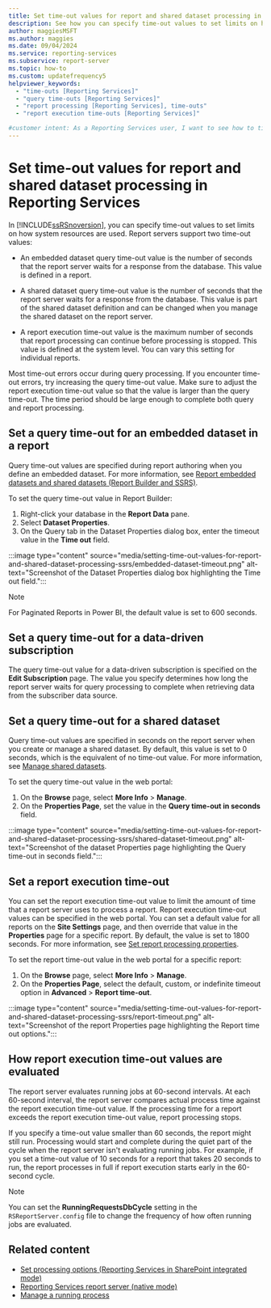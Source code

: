 ```yaml
---
title: Set time-out values for report and shared dataset processing in Reporting Services
description: See how you can specify time-out values to set limits on how system resources are used in your report server.
author: maggiesMSFT
ms.author: maggies
ms.date: 09/04/2024
ms.service: reporting-services
ms.subservice: report-server
ms.topic: how-to
ms.custom: updatefrequency5
helpviewer_keywords:
  - "time-outs [Reporting Services]"
  - "query time-outs [Reporting Services]"
  - "report processing [Reporting Services], time-outs"
  - "report execution time-outs [Reporting Services]"

#customer intent: As a Reporting Services user, I want to see how to time-out values on my report server so that I can set limits on how much system resources are used.
---
```

# Set time-out values for report and shared dataset processing in Reporting Services

In [!INCLUDE[ssRSnoversion](../../includes/ssrsnoversion-md.md)], you can specify time-out values to set limits on how system resources are used. Report servers support two time-out values:  
  
- An embedded dataset query time-out value is the number of seconds that the report server waits for a response from the database. This value is defined in a report.  
  
- A shared dataset query time-out value is the number of seconds that the report server waits for a response from the database. This value is part of the shared dataset definition and can be changed when you manage the shared dataset on the report server.  
  
- A report execution time-out value is the maximum number of seconds that report processing can continue before processing is stopped. This value is defined at the system level. You can vary this setting for individual reports.  
  
Most time-out errors occur during query processing. If you encounter time-out errors, try increasing the query time-out value. Make sure to adjust the report execution time-out value so that the value is larger than the query time-out. The time period should be large enough to complete both query and report processing.  
  
## Set a query time-out for an embedded dataset in a report  

Query time-out values are specified during report authoring when you define an embedded dataset. For more information, see [Report embedded datasets and shared datasets &#40;Report Builder and SSRS&#41;](../../reporting-services/report-data/report-embedded-datasets-and-shared-datasets-report-builder-and-ssrs.md).

To set the query time-out value in Report Builder:

1. Right-click your database in the **Report Data** pane.
1. Select **Dataset Properties**.
1. On the Query tab in the Dataset Properties dialog box, enter the timeout value in the **Time out** field.

:::image type="content" source="media/setting-time-out-values-for-report-and-shared-dataset-processing-ssrs/embedded-dataset-timeout.png" alt-text="Screenshot of the Dataset Properties dialog box highlighting the Time out field.":::

> [!NOTE]  
> For Paginated Reports in Power BI, the default value is set to 600 seconds.

## Set a query time-out for a data-driven subscription

The query time-out value for a data-driven subscription is specified on the **Edit Subscription** page. The value you specify determines how long the report server waits for query processing to complete when retrieving data from the subscriber data source.  
  
## Set a query time-out for a shared dataset  

Query time-out values are specified in seconds on the report server when you create or manage a shared dataset. By default, this value is set to 0 seconds, which is the equivalent of no time-out value. For more information, see [Manage shared datasets](../../reporting-services/report-data/manage-shared-datasets.md).

To set the query time-out value in the web portal:

1. On the **Browse** page, select **More Info** > **Manage**.
1. On the **Properties Page**, set the value in the **Query time-out in seconds** field.

:::image type="content" source="media/setting-time-out-values-for-report-and-shared-dataset-processing-ssrs/shared-dataset-timeout.png" alt-text="Screenshot of the dataset Properties page highlighting the Query time-out in seconds field.":::
  
## Set a report execution time-out  

You can set the report execution time-out value to limit the amount of time that a report server uses to process a report. Report execution time-out values can be specified in the web portal. You can set a default value for all reports on the **Site Settings** page, and then override that value in the **Properties** page for a specific report. By default, the value is set to 1800 seconds. For more information, see [Set report processing properties](../../reporting-services/report-server/set-report-processing-properties.md).

To set the report time-out value in the web portal for a specific report:

1. On the **Browse** page, select **More Info** > **Manage**.
1. On the **Properties Page**, select the default, custom, or indefinite timeout option in **Advanced** > **Report time-out**.

:::image type="content" source="media/setting-time-out-values-for-report-and-shared-dataset-processing-ssrs/report-timeout.png" alt-text="Screenshot of the report Properties page highlighting the Report time out options.":::
  
## How report execution time-out values are evaluated  

The report server evaluates running jobs at 60-second intervals. At each 60-second interval, the report server compares actual process time against the report execution time-out value. If the processing time for a report exceeds the report execution time-out value, report processing stops.  
  
If you specify a time-out value smaller than 60 seconds, the report might still run. Processing would start and complete during the quiet part of the cycle when the report server isn't evaluating running jobs. For example, if you set a time-out value of 10 seconds for a report that takes 20 seconds to run, the report processes in full if report execution starts early in the 60-second cycle.  
  
> [!NOTE]  
> You can set the **RunningRequestsDbCycle** setting in the `RSReportServer.config` file to change the frequency of how often running jobs are evaluated.  
  
## Related content

- [Set processing options &#40;Reporting Services in SharePoint integrated mode&#41;](../../reporting-services/report-server-sharepoint/set-processing-options-reporting-services-in-sharepoint-integrated-mode.md)
- [Reporting Services report server &#40;native mode&#41;](../../reporting-services/report-server/reporting-services-report-server-native-mode.md)
- [Manage a running process](../../reporting-services/subscriptions/manage-a-running-process.md)
  
